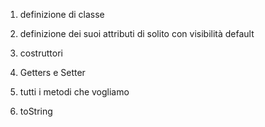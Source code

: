 1. definizione di classe

2. definizione dei suoi attributi di solito con visibilità default

3. costruttori

4. Getters e Setter

5. tutti i metodi che vogliamo

6. toString